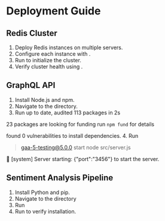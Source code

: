 # Deployment Guide

## Redis Cluster
1.  Deploy Redis instances on multiple servers.
2.  Configure each instance with .
3.  Run  to initialize the cluster.
4.  Verify cluster health using .

## GraphQL API
1.  Install Node.js and npm.
2.  Navigate to the  directory.
3.  Run 
up to date, audited 113 packages in 2s

23 packages are looking for funding
  run `npm fund` for details

found 0 vulnerabilities to install dependencies.
4.  Run 
> gaa-5-testing@5.0.0 start
> node src/server.js

📝 [system] Server starting: {"port":"3456"} to start the server.

## Sentiment Analysis Pipeline
1. Install Python and pip.
2. Navigate to the  directory
3. Run 
4. Run  to verify installation.
